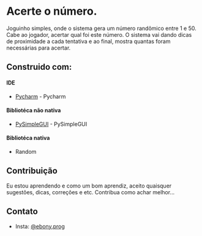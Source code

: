 # Acerte o número.
Joguinho simples, onde o sistema gera um número randômico entre 1 e 50. Cabe ao jogador, acertar qual foi este número. O sistema vai dando dicas de proximidade a cada tentativa e ao final, mostra quantas foram necessárias para acertar.

## Construido com:

#### IDE
* [Pycharm](https://www.jetbrains.com/pycharm/download/#section=linux) - Pycharm
#### Bibliotéca não nativa
* [PySimpleGUI](https://pysimplegui.readthedocs.io/en/latest/) - PySimpleGUI
#### Bibliotéca nativa
* Random

## Contribuição
Eu estou aprendendo e como um bom aprendiz, aceito quaisquer sugestões, dicas, correções e etc. 
Contribua como achar melhor...

## Contato
* Insta: [@ebony.prog](https://www.instagram.com/ebony_prog/)

